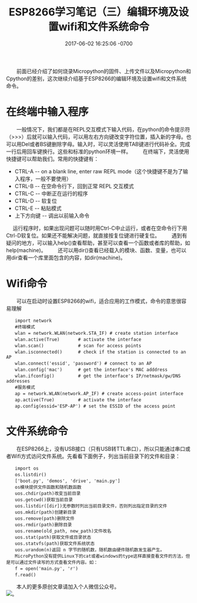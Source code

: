 ﻿---
layout: post
title:  "ESP8266学习笔记（三）编辑环境及设置wifi和文件系统命令"
date: 2017-06-02 16:25:06 -0700
---

&emsp;&emsp;前面已经介绍了如何烧录Micropython的固件、上传文件以及Micropython和Cpython的差别，这次继续介绍基于ESP8266的编辑环境及设置wifi和文件系统命令。

在终端中输入程序
======
　　一般情况下，我们都是在REPL交互模式下输入代码，在python的命令提示符（>>>）后就可以输入代码，可以用左右方向键改变字符位置，插入新的字母。也可以用Del或者BS键删除字母。输入时，可以灵活使用TAB键进行代码补全。完成一行后用回车键换行。这些和标准的python环境一样。
　　在终端下，灵活使用快捷键可以帮助我们。常用的快捷键有：
* CTRL-A -- on a blank line, enter raw REPL mode（这个快捷键不是为了输入程序，一般不要使用）
* CTRL-B -- 在空命令行下，回到正常 REPL 交互模式
* CTRL-C -- 中断正在运行的程序
* CTRL-D -- 软复位
* CTRL-E -- 粘贴模式
* 上下方向键 -- 调出以前输入命令  

　 运行程序时，如果出现问题可以随时用Ctrl-C中止运行，或者在空命令行下用Ctrl-D软复位。如果还不能解决问题，就直接按复位键进行硬复位。
　　遇到有疑问的地方，可以输入help()查看帮助，甚至可以查看一个函数或者库的帮助，如help(machine)。
　　还可以用dir()查看已经载入的模块、函数、变量，也可以用dir查看一个库里面包含的内容，如dir(machine)。

Wifi命令
======
　　可以在启动时设置ESP8266的wifi，适合应用的工作模式，命令的意思很容易理解
```
　　import network
　　#终端模式
　　wlan = network.WLAN(network.STA_IF) # create station interface
　　wlan.active(True)       # activate the interface
　　wlan.scan()             # scan for access points
　　wlan.isconnected()      # check if the station is connected to an AP
　　wlan.connect('essid', 'password') # connect to an AP
　　wlan.config('mac')      # get the interface's MAC adddress
　　wlan.ifconfig()         # get the interface's IP/netmask/gw/DNS addresses
　　#服务模式
　　ap = network.WLAN(network.AP_IF) # create access-point interface
　　ap.active(True)         # activate the interface
　　ap.config(essid='ESP-AP') # set the ESSID of the access point
```
文件系统命令
====
　　在ESP8266上，没有USB接口（只有USB转TTL串口），所以只能通过串口或者Wifi方式访问文件系统。先看看下面例子，列出当前目录下的文件和目录：
```
　　import os
　　os.listdir()
　　['boot.py', 'demos', 'drive', 'main.py']
　　os模块提供文件函数和随机数函数
　　uos.chdir(path)改变当前目录 
　　uos.getcwd()获取当前目录 
　　uos.listdir([dir])无参数时列出当前目录文件，否则列出指定目录的文件 
　　uos.mkdir(path)创建新目录 
　　uos.remove(path)删除文件 
　　uos.rmdir(path)删除目录 
　　uos.rename(old_path, new_path)文件改名 
　　uos.stat(path)获取文件或目录状态 
　　uos.statvfs(path)获取文件系统状态
　　uos.urandom(n)返回 n 字节的随机数，随机数由硬件随机数发生器产生。 
　　MicroPython没有提供Linux下的cat或者windows的type这样直接查看文件的方法，但是可以通过文件读写的方式查看文件内容。如：
　　f = open('main.py', 'r')
　　f.read()
```

&emsp;&emsp;本人的更多原创文章请加入个人微信公众号。  
![](/images/weixin.jpg)。

